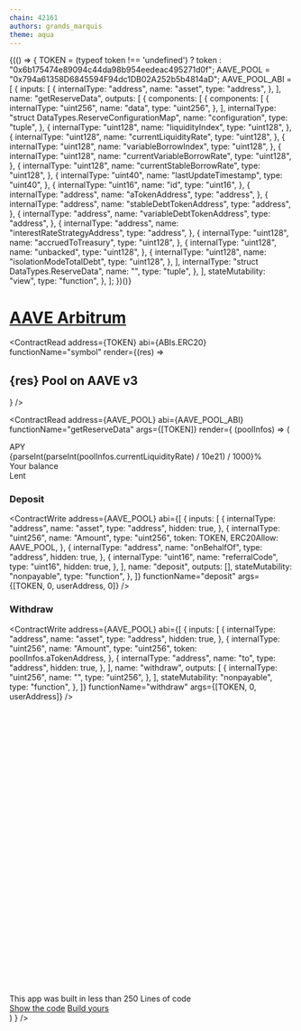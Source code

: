 ```yaml
---
chain: 42161
authors: grands_marquis
theme: aqua
---
```


<div class="p-5">
  {(() => {
    TOKEN = (typeof token !== 'undefined') ? token : "0x6b175474e89094c44da98b954eedeac495271d0f";
    AAVE_POOL = "0x794a61358D6845594F94dc1DB02A252b5b4814aD";
    AAVE_POOL_ABI = [
      {
        inputs: [
          {
            internalType: "address",
            name: "asset",
            type: "address",
          },
        ],
        name: "getReserveData",
        outputs: [
          {
            components: [
              {
                components: [
                  {
                    internalType: "uint256",
                    name: "data",
                    type: "uint256",
                  },
                ],
                internalType: "struct DataTypes.ReserveConfigurationMap",
                name: "configuration",
                type: "tuple",
              },
              {
                internalType: "uint128",
                name: "liquidityIndex",
                type: "uint128",
              },
              {
                internalType: "uint128",
                name: "currentLiquidityRate",
                type: "uint128",
              },
              {
                internalType: "uint128",
                name: "variableBorrowIndex",
                type: "uint128",
              },
              {
                internalType: "uint128",
                name: "currentVariableBorrowRate",
                type: "uint128",
              },
              {
                internalType: "uint128",
                name: "currentStableBorrowRate",
                type: "uint128",
              },
              {
                internalType: "uint40",
                name: "lastUpdateTimestamp",
                type: "uint40",
              },
              {
                internalType: "uint16",
                name: "id",
                type: "uint16",
              },
              {
                internalType: "address",
                name: "aTokenAddress",
                type: "address",
              },
              {
                internalType: "address",
                name: "stableDebtTokenAddress",
                type: "address",
              },
              {
                internalType: "address",
                name: "variableDebtTokenAddress",
                type: "address",
              },
              {
                internalType: "address",
                name: "interestRateStrategyAddress",
                type: "address",
              },
              {
                internalType: "uint128",
                name: "accruedToTreasury",
                type: "uint128",
              },
              {
                internalType: "uint128",
                name: "unbacked",
                type: "uint128",
              },
              {
                internalType: "uint128",
                name: "isolationModeTotalDebt",
                type: "uint128",
              },
            ],
            internalType: "struct DataTypes.ReserveData",
            name: "",
            type: "tuple",
          },
        ],
        stateMutability: "view",
        type: "function",
      },
    ];
  })()}

<a href="/app/aave_arbitrum"><h1>AAVE Arbitrum</h1></a>

<ContractRead
  address={TOKEN}
  abi={ABIs.ERC20}
  functionName="symbol"
  render={(res) => <h2>{res} Pool on AAVE v3</h2>}
/>

<ContractRead
address={AAVE_POOL}
abi={AAVE_POOL_ABI}
functionName="getReserveData"
args={[TOKEN]}
render={
(poolInfos) => (

<div>

<div className="stats shadow">
  <div className="stat place-items-center">
    <div className="stat-title">APY</div>
    <div className="stat-value">
      {parseInt(parseInt(poolInfos.currentLiquidityRate) / 10e21) / 1000}%
    </div>
  </div>
  <div className="stat place-items-center">
    <div className="stat-title">Your balance</div>
    <div className="stat-value">
      <TokenBalance token={TOKEN} address={userAddress} />
    </div>
  </div>
  <div className="stat place-items-center">
    <div className="stat-title">Lent</div>
    <div className="stat-value">
      <TokenBalance token={poolInfos.aTokenAddress} address={userAddress} />
    </div>
  </div>
</div>

### Deposit

<ContractWrite
  address={AAVE_POOL}
  abi={[
    {
      inputs: [
        {
          internalType: "address",
          name: "asset",
          type: "address",
          hidden: true,
        },
        {
          internalType: "uint256",
          name: "Amount",
          type: "uint256",
          token: TOKEN,
          ERC20Allow: AAVE_POOL,
        },
        {
          internalType: "address",
          name: "onBehalfOf",
          type: "address",
          hidden: true,
        },
        {
          internalType: "uint16",
          name: "referralCode",
          type: "uint16",
          hidden: true,
        },
      ],
      name: "deposit",
      outputs: [],
      stateMutability: "nonpayable",
      type: "function",
    },
  ]}
  functionName="deposit"
  args={[TOKEN, 0, userAddress, 0]}
/>

### Withdraw

<ContractWrite
  address={AAVE_POOL}
  abi={[
    {
      inputs: [
        {
          internalType: "address",
          name: "asset",
          type: "address",
          hidden: true,
        },
        {
          internalType: "uint256",
          name: "Amount",
          type: "uint256",
          token: poolInfos.aTokenAddress,
        },
        {
          internalType: "address",
          name: "to",
          type: "address",
          hidden: true,
        },
      ],
      name: "withdraw",
      outputs: [
        {
          internalType: "uint256",
          name: "",
          type: "uint256",
        },
      ],
      stateMutability: "nonpayable",
      type: "function",
    },
  ]}
  functionName="withdraw"
  args={[TOKEN, 0, userAddress]}
/>

<div class="mt-10 alert">
  <svg xmlns="http://www.w3.org/2000/svg" fill="none" viewBox="0 0 24 24" class="stroke-info shrink-0 w-6 h-6"><path stroke-linecap="round" stroke-linejoin="round" stroke-width="2" d="M13 16h-1v-4h-1m1-4h.01M21 12a9 9 0 11-18 0 9 9 0 0118 0z"></path></svg>
  <span>This app was built in less than 250 Lines of code</span>
  <div>
    <a href="https://docs.fastdapp.xyz/docs/templates/aave" class="btn btn-sm">Show the code</a>
    <a href="https://fastdapp.xyz/" class="btn btn-sm btn-primary">Build yours</a>
  </div>
</div>
</div>
        )
    }
/>


</div>
